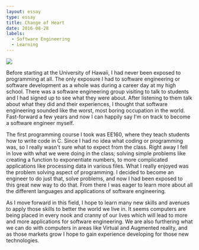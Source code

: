 ```yaml
---
layout: essay
type: essay
title: Change of Heart
date: 2016-08-28
labels:
  - Software Engineering
  - Learning
---
```


<img class="ui medium round floated image" src="../images/software-code.jpg">


Before starting at the University of Hawaii, I had never been exposed to programming at all. The only exposure I had to software engineering or software development as a whole was during a career day at my high school. There was a software engineering group visiting to talk to students and I had signed up to see what they were about. After listening to them talk about what they did and their experiences, I thought that software engineering sounded like the worst, most boring occupation in the world. Fast-forward a few years and now I can happily say I'm on track to become a software engineer myself.

The first programming course I took was EE160, where they teach students how to write code in C. Since I had no idea what coding or programming was, so I really wasn't sure what to expect from the class. Right away I fell in love with what we were doing in the class; solving simple problems like creating a function to exponentiate numbers, to more complicated applications like processing data in various files. What I really enjoyed was the problem solving aspect of programming. I decided to become an engineer to do just that, solve problems, and now I had been exposed to this great new way to do that. From there I was eager to learn more about all the different languages and applications of software engineering.

As I move forward in this field, I hope to learn many new skills and avenues to apply those skills to better the world we live in. It seems computers are being placed in every nook and cranny of our lives which will lead to more and more applications for software engineering. We are also furthering what we can do with computers in areas like Virtual and Augmented reality, and as those markets grow I hope to gain experience developing for those new technologies.

